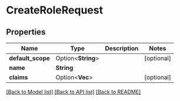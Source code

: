 # CreateRoleRequest

## Properties

Name | Type | Description | Notes
------------ | ------------- | ------------- | -------------
**default_scope** | Option<**String**> |  | [optional]
**name** | **String** |  | 
**claims** | Option<**Vec<String>**> |  | [optional]

[[Back to Model list]](../README.md#documentation-for-models) [[Back to API list]](../README.md#documentation-for-api-endpoints) [[Back to README]](../README.md)


